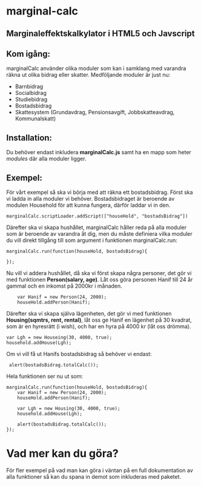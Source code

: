 # marginal-calc
## Marginaleffektskalkylator i HTML5 och Javscript

Kom igång:
----------

marginalCalc använder olika moduler som kan i samklang med varandra räkna ut olika bidrag eller skatter.
Medföljande moduler är just nu:

*   Barnbidrag
*   Socialbidrag
*   Studiebidrag
*   Bostadsbidrag
*   Skattesystem (Grundavdrag, Pensionsavgift, Jobbskatteavdrag, Kommunalskatt)

## Installation:
Du behöver endast inkludera **marginalCalc.js** samt ha en mapp som heter *modules* där alla moduler ligger.

## Exempel:
För vårt exempel så ska vi börja med att räkna ett bostadsbidrag. Först ska vi ladda in alla moduler vi behöver. Bostadsbidraget är beroende av modulen Household för att kunna fungera, därför laddar vi in den.

    marginalCalc.scriptLoader.addScript(["houseHold", "bostadsBidrag"])

Därefter ska vi skapa hushållet, marginalCalc håller reda på alla moduler som är beroende av varandra åt dig, men du måste definiera vilka moduler du vill direkt tillgång till som argument i funktionen marginalCalc.run:

    marginalCalc.run(function(houseHold, bostadsBidrag){

    });

Nu vill vi addera hushållet, då ska vi först skapa några personer, det gör vi med funktionen **Person(salary, age)**. Låt oss göra personen Hanif till 24 år gammal och en inkomst på 2000kr i månaden.


        var Hanif = new Person(24, 2000);
        houseHold.addPerson(Hanif);


Därefter ska vi skapa själva lägenheten, det gör vi med funktionen **Housing(sqmtrs, rent, rental)**, låt oss ge Hanif en lägenhet på 30 kvadrat, som är en hyresrätt (i wish), och har en hyra på 4000 kr (låt oss drömma).

    var Lgh = new Houseing(30, 4000, true);
    household.addHouse(Lgh);

Om vi vill få ut Hanifs bostadsbidrag så behöver vi endast:

     alert(bostadsBidrag.totalCalc());

Hela funktionen ser nu ut som:

    marginalCalc.run(function(houseHold, bostadsBidrag){
        var Hanif = new Person(24, 2000);
        houseHold.addPerson(Hanif);

        var Lgh = new Housing(30, 4000, true);
        household.addHouse(Lgh);

        alert(bostadsBidrag.totalCalc());
    });

# Vad mer kan du göra?
För fler exempel på vad man kan göra i väntan på en full dokumentation av alla funktioner så kan du spana in demot som inkluderas med paketet.

